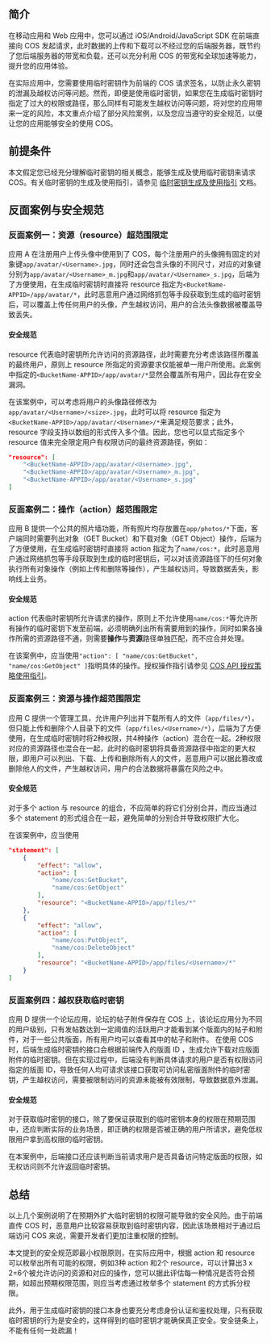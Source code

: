 ## 简介

在移动应用和 Web 应用中，您可以通过 iOS/Android/JavaScript SDK 在前端直接向 COS 发起请求，此时数据的上传和下载可以不经过您的后端服务器，既节约了您后端服务器的带宽和负载，还可以充分利用 COS 的带宽和全球加速等能力，提升您的应用体验。

在实际应用中，您需要使用临时密钥作为前端的 COS 请求签名，以防止永久密钥的泄漏及越权访问等问题。然而，即便是使用临时密钥，如果您在生成临时密钥时指定了过大的权限或路径，那么同样有可能发生越权访问等问题，将对您的应用带来一定的风险，本文重点介绍了部分风险案例，以及您应当遵守的安全规范，以便让您的应用能够安全的使用 COS。

## 前提条件

本文假定您已经充分理解临时密钥的相关概念，能够生成及使用临时密钥来请求 COS。有关临时密钥的生成及使用指引，请参见 [临时密钥生成及使用指引](https://cloud.tencent.com/document/product/436/14048) 文档。

## 反面案例与安全规范

### 反面案例一：资源（resource）超范围限定

应用 A 在注册用户上传头像中使用到了 COS，每个注册用户的头像拥有固定的对象键`app/avatar/<Username>.jpg`，同时还会包含头像的不同尺寸，对应的对象键分别为`app/avatar/<Username>_m.jpg`和`app/avatar/<Username>_s.jpg`，后端为了方便使用，在生成临时密钥时直接将 resource 指定为`<BucketName-APPID>/app/avatar/*`，此时恶意用户通过网络抓包等手段获取到生成的临时密钥后，可以覆盖上传任何用户的头像，产生越权访问，用户的合法头像数据被覆盖导致丢失。

#### 安全规范

resource 代表临时密钥所允许访问的资源路径，此时需要充分考虑该路径所覆盖的最终用户，原则上 resource 所指定的资源要求仅能被单一用户所使用。此案例中指定的`<BucketName-APPID>/app/avatar/*`显然会覆盖所有用户，因此存在安全漏洞。

在该案例中，可以考虑将用户的头像路径修改为`app/avatar/<Username>/<size>.jpg`，此时可以将 resource 指定为 `<BucketName-APPID>/app/avatar/<Username>/*`来满足规范要求；此外，resource 字段支持以数组的形式传入多个值。因此，您也可以显式指定多个 resource 值来完全限定用户有权限访问的最终资源路径，例如：

```json
"resource": [
	"<BucketName-APPID>/app/avatar/<Username>.jpg",
	"<BucketName-APPID>/app/avatar/<Username>_m.jpg",
	"<BucketName-APPID>/app/avatar/<Username>_s.jpg"
]
```

### 反面案例二：操作（action）超范围限定

应用 B 提供一个公共的照片墙功能，所有照片均存放置在`app/photos/*`下面，客户端同时需要列出对象（GET Bucket）和下载对象（GET Object）操作，后端为了方便使用，在生成临时密钥时直接将 action 指定为了`name/cos:*`，此时恶意用户通过网络抓包等手段获取到生成的临时密钥后，可以对该资源路径下的任何对象执行所有对象操作（例如上传和删除等操作），产生越权访问，导致数据丢失，影响线上业务。

#### 安全规范

action 代表临时密钥所允许请求的操作，原则上不允许使用`name/cos:*`等允许所有操作的临时密钥下发至前端，必须明确列出所有需要用到的操作，同时如果各操作所需的资源路径不通，则需要**操作**与**资源**路径单独匹配，而不应合并处理。

在该案例中，应当使用`"action": [ "name/cos:GetBucket", "name/cos:GetObject" ]`指明具体的操作。授权操作指引请参见 [COS API 授权策略使用指引](https://cloud.tencent.com/document/product/436/31923)。

### 反面案例三：资源与操作超范围限定

应用 C 提供一个管理工具，允许用户列出并下载所有人的文件（`app/files/*`），但只能上传和删除个人目录下的文件（`app/files/<Username>/*`），后端为了方便使用，在生成临时密钥时将2种权限，共4种操作（action）混合在一起。2种权限对应的资源路径也混合在一起，此时的临时密钥将具备资源路径中指定的更大权限，即用户可以列出、下载、上传和删除所有人的文件，恶意用户可以据此篡改或删除他人的文件，产生越权访问，用户的合法数据将暴露在风险之中。

#### 安全规范

对于多个 action 与 resource 的组合，不应简单的将它们分别合并，而应当通过多个 statement 的形式组合在一起，避免简单的分别合并导致权限扩大化。

在该案例中，应当使用

```json
"statement": [
	{
		"effect": "allow",
		"action": [
			"name/cos:GetBucket", 
			"name/cos:GetObject"
		], 
		"resource": "<BucketName-APPID>/app/files/*"
	},
	{
		"effect": "allow", 
		"action": [
			"name/cos:PutObject",
			"name/cos:DeleteObject"
		],
		"resource": "<BucketName-APPID>/app/files/<Username>/*"
	}
]
```

### 反面案例四：越权获取临时密钥

应用 D 提供一个论坛应用，论坛的帖子附件保存在 COS 上，该论坛应用分为不同的用户级别，只有发帖数达到一定阈值的活跃用户才能看到某个版面内的帖子和附件，对于一些公共版面，所有用户均可以查看其中的帖子和附件。
在使用 COS 时，后端生成临时密钥的接口会根据前端传入的版面 ID ，生成允许下载对应版面附件的临时密钥。但在实现过程中，后端没有判断具体请求的用户是否有权限访问指定的版面 ID，导致任何人均可请求该接口获取可访问私密版面附件的临时密钥，产生越权访问，需要被限制访问的资源未能被有效限制，导致数据意外泄漏。

#### 安全规范

对于获取临时密钥的接口，除了要保证获取到的临时密钥本身的权限在预期范围中，还应判断实际的业务场景，即正确的权限是否被正确的用户所请求，避免低权限用户拿到高权限的临时密钥。

在本案例中，后端接口还应该判断当前请求用户是否具备访问特定版面的权限，如无权访问则不允许返回临时密钥。

## 总结

以上几个案例说明了在预期外扩大临时密钥的权限可能导致的安全风险。由于前端直传 COS 时，恶意用户比较容易获取到临时密钥内容，因此该场景相对于通过后端访问 COS 来说，需要开发者们更加注重权限的控制。

本文提到的安全规范即最小权限原则，在实际应用中，根据 action 和 resource 可以枚举出所有可能的权限，例如3种 action 和2个 resource，可以计算出3 x 2=6个被允许访问的资源和对应的操作，您可以据此评估每一种情况是否符合预期，如超出预期权限范围，则应当考虑通过枚举多个 statement 的方式拆分权限。

此外，用于生成临时密钥的接口本身也要充分考虑身份认证和鉴权处理，只有获取临时密钥的行为是安全的，这样得到的临时密钥才能确保真正安全。安全链条上，不能有任何一处疏漏！
